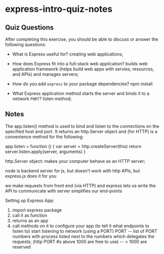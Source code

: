 # express-intro-quiz-notes

## Quiz Questions

After completing this exercise, you should be able to discuss or answer the following questions:

- What is Express useful for?
  creating web applications;

- How does Express fit into a full-stack web application?
  builds web application framework (helps build web apps with servies, resources, and APIs) and manages servers;

- How do you add `express` to your package dependencies?
  npm install

- What Express application method starts the server and binds it to a network `PORT`?
  listen method;

## Notes

The app.listen() method is used to bind and listen to the connections on the specified host and port.
It returns an http.Server object and (for HTTP) is a convenience method for the following:

app.listen = function () {
var server = http.createServer(this)
return server.listen.apply(server, arguments)
}

http.Server object: makes your computer behave as an HTTP server;

node is backend server for js, but doesn't work with http APIs, but express.js does it for you

we make requests from front end (via HTTP) and express lets us write the API to communicate with server
simplifies our end-points

Setting up Express App:

1. import express package
2. call it as function
3. returns as an app
4. call methods on it to configure your app (to tell it what endpoints to listen to)
   start listening to network (using a PORT)
   PORT -- list of PORT numbers with process listed next to the numbers which delegates the requests;
   (http PORT #s above 1000 are free to use) -- < 1000 are reserved
